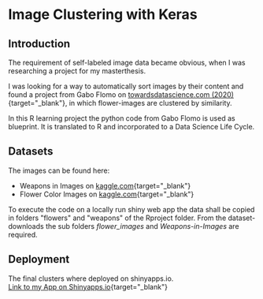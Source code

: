 # Image Clustering with Keras

## Introduction

The requirement of self-labeled image data became obvious, when I was researching a project for my masterthesis.

I was looking for a way to automatically sort images by their content and found a project from Gabo Flomo on [towardsdatascience.com (2020)](https://towardsdatascience.com/how-to-cluster-images-based-on-visual-similarity-cd6e7209fe34){target="_blank"}, in which flower-images are clustered by similarity.

In this R learning project the python code from Gabo Flomo is used as blueprint. It is translated to R and incorporated to a Data Science Life Cycle.

## Datasets

The images can be found here:

-   Weapons in Images on [kaggle.com](https://www.kaggle.com/datasets/jubaerad/weapons-in-images-segmented-videos){target="_blank"}
-   Flower Color Images on [kaggle.com](https://www.kaggle.com/datasets/olgabelitskaya/flower-color-images){target="_blank"}

To execute the code on a locally run shiny web app the data shall be copied in folders "flowers" and "weapons" of the Rproject folder. From the dataset-downloads the sub folders *flower_images* and *Weapons-in-Images* are required.

## Deployment

The final clusters where deployed on shinyapps.io.  
[Link to my App on Shinyapps.io](https://thearmbreaker.shinyapps.io/clustering-with-keras/){target="_blank"}
